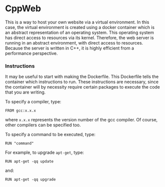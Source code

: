 # CppWeb

This is a way to host your own website via a virtual environment. In this case,
the virtual environment is created using a docker container which is an
abstract representation of an operating system. This operating system
has direct access to resources via its kernel.
Therefore, the web server is running in an abstract environment, with direct
access to resources. Because the server is written in C++, it is highly efficient from a performance perspective.


### Instructions
It may be useful to start with making the Dockerfile.
This Dockerfile tells the container which instructions to
run. These instructions are necessary, since the container
will by necessity require certain packages to execute the
code that you are writing.

 To specify a compiler, type:

```FROM gcc:x.x.x ```

where ```x.x.x``` represents the version number of the gcc compiler. Of course, other compilers can be specified too.

To specify a command to be executed, type:

```RUN "command" ```

For example, to upgrade ```apt-get```, type:

```RUN apt-get -qq update```

and:

```RUN apt-get -qq upgrade```
